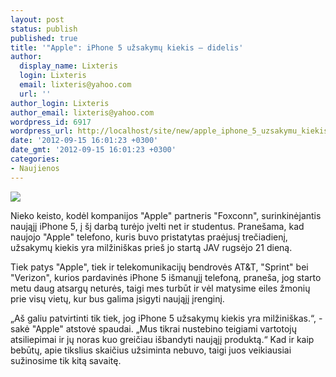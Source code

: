 ```yaml
---
layout: post
status: publish
published: true
title: '"Apple": iPhone 5 užsakymų kiekis – didelis'
author:
  display_name: Lixteris
  login: Lixteris
  email: lixteris@yahoo.com
  url: ''
author_login: Lixteris
author_email: lixteris@yahoo.com
wordpress_id: 6917
wordpress_url: http://localhost/site/new/apple_iphone_5_uzsakymu_kiekis__didelis/
date: '2012-09-15 16:01:23 +0300'
date_gmt: '2012-09-15 16:01:23 +0300'
categories:
- Naujienos
---
```

<p><div class="imgright"><img src="http://technews.lt/upload/2012-iphone-5.jpg"  /></div></p>
<p>
	Nieko keisto, kodėl kompanijos &quot;Apple&quot; partneris &quot;Foxconn&quot;, surinkinėjantis naująjį iPhone 5, į &scaron;į darbą turėjo įvelti net ir studentus. Prane&scaron;ama, kad naujojo &quot;Apple&quot; telefono, kuris buvo pristatytas praėjusį trečiadienį, užsakymų kiekis yra milžini&scaron;kas prie&scaron; jo startą JAV rugsėjo 21 dieną.</p>
<p>
	Tiek patys &quot;Apple&quot;, tiek ir telekomunikacijų bendrovės AT&amp;T, &quot;Sprint&quot; bei &quot;Verizon&quot;, kurios pardavinės iPhone 5 i&scaron;manųjį telefoną, prane&scaron;a, jog starto metu daug atsargų neturės, taigi mes turbūt ir vėl matysime eiles žmonių prie visų vietų, kur bus galima įsigyti naująjį įrenginį.</p>
<p>
	&bdquo;A&scaron; galiu patvirtinti tik tiek, jog iPhone 5 užsakymų kiekis yra milžini&scaron;kas.&ldquo;, - sakė &quot;Apple&quot; atstovė spaudai. &bdquo;Mus tikrai nustebino teigiami vartotojų atsiliepimai ir jų noras kuo greičiau i&scaron;bandyti naująjį produktą.&ldquo; Kad ir kaip bebūtų, apie tikslius skaičius užsiminta nebuvo, taigi juos veikiausiai sužinosime tik kitą savaitę.</p>
